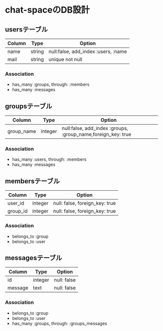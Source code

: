 # chat-spaceのDB設計
## usersテーブル
|Column|Type|Option|
|------|----|------|
|name|string|null:false, add_index :users, :name|
|mail|string|unique not null|
### Association
- has_many :groups, through: :members
- has_many :messages

## groupsテーブル
|Column|Type|Option|
|------|----|------|
|group_name|integer|null:false, add_index :groups, :group_name,foreign_key: true|
### Association
- has_many :users, through: :members
- has_many :messages

## membersテーブル
|Column|Type|Option|
|------|----|------|
|user_id|integer|null: false, foreign_key: true|
|group_id|integer|null: false, foreign_key: true|
### Association
- belongs_to :group
- belongs_to :user

## messagesテーブル
|Column|Type|Option|
|------|----|------|
|id|integer|null: false|
|message|text|null: false|
### Association
- belongs_to :group
- belongs_to :user
- has_many :groups, through: :groups_messages
